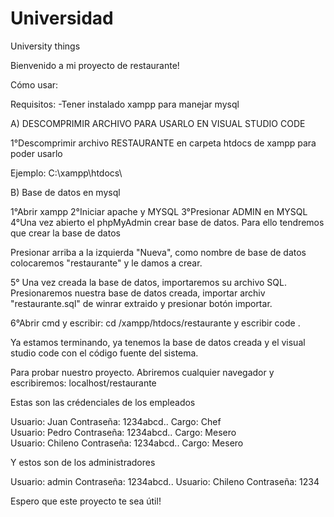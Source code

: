 # Universidad
University things

Bienvenido a mi proyecto de restaurante!

Cómo usar:

Requisitos: 
-Tener instalado xampp para manejar mysql

A) DESCOMPRIMIR ARCHIVO PARA USARLO EN VISUAL STUDIO CODE

1°Descomprimir archivo RESTAURANTE en carpeta htdocs de xampp para poder usarlo

Ejemplo: C:\xampp\htdocs\


B) Base de datos en mysql

1°Abrir xampp
2°Iniciar apache y MYSQL
3°Presionar ADMIN en MYSQL
4°Una vez abierto el phpMyAdmin crear base de datos. Para ello tendremos que crear la base de datos

Presionar arriba a la izquierda "Nueva", como nombre de base de datos colocaremos "restaurante" y le damos a crear.

5° Una vez creada la base de datos, importaremos su archivo SQL. Presionaremos nuestra base de datos creada, importar archiv "restaurante.sql" de winrar extraido y presionar
botón importar.

6°Abrir cmd y escribir: cd /xampp/htdocs/restaurante
y escribir code .

Ya estamos terminando, ya tenemos la base de datos creada y el visual studio code con el código fuente del sistema.

Para probar nuestro proyecto. Abriremos cualquier navegador y escribiremos: localhost/restaurante

Estas son las crédenciales de los empleados


Usuario: Juan  Contraseña: 1234abcd.. Cargo: Chef  
Usuario: Pedro Contraseña: 1234abcd..  Cargo: Mesero  
Usuario: Chileno Contraseña: 1234abcd.. Cargo: Mesero 


Y estos son de los administradores

Usuario: admin Contraseña: 1234abcd..
Usuario: Chileno  Contraseña: 1234      

Espero que este proyecto te sea útil!












